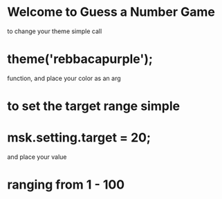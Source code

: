 # Welcome to Guess a Number Game

to change your theme simple call
 # theme('rebbacapurple'); 
 function, and place your color as an arg

 # to set the target range simple
 #  msk.setting.target = 20;
 and place your value 

 # ranging from 1 - 100



